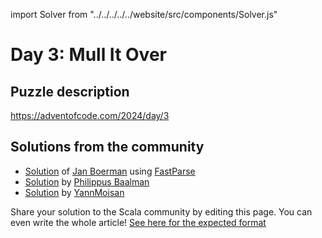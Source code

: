 import Solver from "../../../../../website/src/components/Solver.js"

# Day 3: Mull It Over

## Puzzle description

https://adventofcode.com/2024/day/3

## Solutions from the community

- [Solution](https://github.com/Jannyboy11/AdventOfCode2024/blob/master/src/main/scala/day03/Day03.scala) of [Jan Boerman](https://x.com/JanBoerman95) using [FastParse](https://com-lihaoyi.github.io/fastparse/)
- [Solution](https://github.com/Philippus/adventofcode/blob/main/src/main/scala/adventofcode2024/Day03.scala) by [Philippus Baalman](https://github.com/philippus)
- [Solution](https://github.com/YannMoisan/advent-of-code/blob/master/2024/src/main/scala/Day3.scala) by [YannMoisan](https://github.com/YannMoisan)


Share your solution to the Scala community by editing this page.
You can even write the whole article! [See here for the expected format](https://github.com/scalacenter/scala-advent-of-code/discussions/424)
